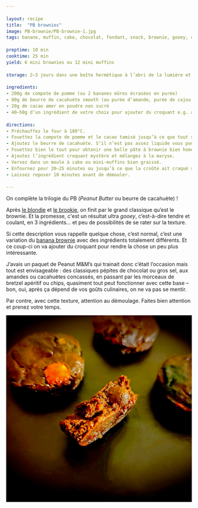 ```yaml
---

layout: recipe
title:  "PB brownies"
image: PB-brownie/PB-brownie-1.jpg
tags: banane, muffin, cake, chocolat, fondant, snack, brownie, gooey, compote de pomme, cacao, beurre de cacahète, peanut butter, PB, 3 ingrédients

preptime: 10 min
cooktime: 25 min
yield: 6 mini brownies ou 12 mini muffins

storage: 2–3 jours dans une boîte hermétique à l’abri de la lumière et de la chaleur. 5 jours au frigo. 2 mois au congélateur.

ingredients:
- 200g de compote de pomme (ou 2 bananes mûres écrasées en purée)
- 80g de beurre de cacahuète smooth (ou purée d’amande, purée de cajou, etc. si allergie)
- 20g de cacao amer en poudre non sucré
- 40–50g d’un ingrédient de votre choix pour ajouter du croquant e.g. amandes, cacahuètes, M&M’s, bretzel apéritif, etc.

directions:
- Préchauffez le four à 180°C.
- Fouettez la compote de pomme et le cacao tamisé jusqu’à ce que tout soit lisse et qu’il n’y ait plus de grumeau.
- Ajoutez le beurre de cacahuète. S’il n’est pas assez liquide vous pouvez le passer quelques secondes au micro-ondes.
- Fouettez bien le tout pour obtenir une belle pâte à brownie bien homogène.
- Ajoutez l’ingrédient croquant mystère et mélangez à la maryse.
- Versez dans un moule à cake ou mini-muffins bien graissé.
- Enfournez pour 20–25 minutes ou jusqu’à ce que la croûte ait craqué sur le dessus et qu’un cure-dent inséré au centre ressorte avec un peu de pâte encore humide.
- Laissez reposer 10 minutes avant de démouler.

---
```


On complète la trilogie du PB (<i lang="en">Peanut Butter</i> ou beurre de cacahuète)&nbsp;! 

Après [le blondie](PBB-blondies.html) et [le brookie](PBB-brookie.html), on finit par le grand classique qu’est le brownie. Et la promesse, c'est un résultat ultra <i lang="en">gooey</i>, c’est-à-dire tendre et coulant, en 3 ingrédients… et peu de possibilités de se rater sur la texture.

Si cette description vous rappelle quelque chose, c’est normal, c’est une variation du [banana brownie](banana-brownies.html) avec des ingrédients totalement différents. Et ce coup-ci on va ajouter du croquant pour rendre la chose un peu plus intéressante. 

J’avais un paquet de Peanut M&M’s qui trainait donc c’était l’occasion mais tout est envisageable&nbsp;: des classiques pépites de chocolat ou gros sel, aux amandes ou cacahuètes concassés, en passant par les morceaux de bretzel apéritif ou chips, quasiment tout peut fonctionner avec cette base – bon, oui, après ça dépend de vos goûts culinaires, on ne va pas se mentir.

Par contre, avec cette texture, attention au démoulage. Faites bien attention et prenez votre temps. 

![La texture et coulante voire gluante, et c'est quasiment impossible de ne pas obtenir le résultat escompté. Pour ajouter du croquant, on a utilisé des M&M’s Peanut dans cette version.](../images/PB-brownie/PB-brownie-2.jpg) 
